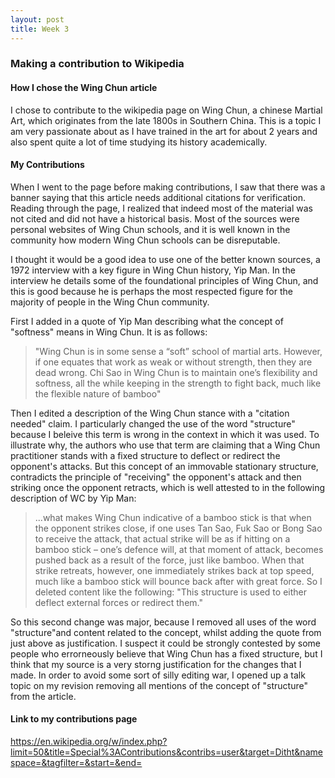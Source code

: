 ```yaml
---
layout: post
title: Week 3
---
```


### Making a contribution to Wikipedia
#### How I chose the Wing Chun article
I chose to contribute to the wikipedia page on Wing Chun, a chinese Martial Art, which originates from the late 1800s in Southern China. This is a topic I am very passionate about as I have trained in the art for about 2 years and also spent quite a lot of time studying its history academically. 
#### My Contributions
When I went to the page before making contributions, I saw that there was a banner saying that this article needs additional citations for verification. Reading through the page, I realized that indeed most of the material was not cited and did not have a historical basis. Most of the sources were personal websites of Wing Chun schools, and it is well known in the community how modern Wing Chun schools can be disreputable. 

I thought it would be a good idea to use one of the better known sources, a 1972 interview with a key figure in Wing Chun history, Yip Man. In the interview he details some of the foundational principles of Wing Chun, and this is good because he is perhaps the most respected figure for the majority of people in the Wing Chun community.

First I added in a quote of Yip Man describing what the concept of "softness" means in Wing Chun. It is as follows:
>"Wing Chun is in some sense a “soft” school of martial arts. However, if one equates that work as weak or without strength, then they are dead wrong. Chi Sao in Wing Chun is to maintain one’s flexibility and softness, all the while keeping in the strength to fight back, much like the flexible nature of bamboo"

Then I edited a description of the Wing Chun stance with a "citation needed" claim. I particularly changed the use of the word "structure" because I beleive this term is wrong in the context in which it was used. To illustrate why, the authors who use that term are claiming that a Wing Chun practitioner stands with a fixed structure to deflect or redirect the opponent's attacks. But this concept of an immovable stationary structure, contradicts the principle of "receiving" the opponent's attack and then striking once the opponent retracts, which is well attested to in the following description of WC by Yip Man:
>...what makes Wing Chun indicative of a bamboo stick is that when the opponent strikes close, if one uses Tan Sao, Fuk Sao or Bong Sao to receive the attack, that actual strike will be as if hitting on a bamboo stick – one’s defence will, at that moment of attack, becomes pushed back as a result of the force, just like bamboo. When that strike retreats, however, one immediately strikes back at top speed, much like a bamboo stick will bounce back after with great force.
So I deleted content like the following: "This structure is used to either deflect external forces or redirect them."

So this second change was major, because I removed all uses of the word "structure"and content related to the concept, whilst adding the quote from just above as justification. I suspect it could be strongly contested by some people who errorneously believe that Wing Chun has a fixed structure, but I think that my source is a very storng justification for the changes that I made. In order to avoid some sort of silly editing war, I opened up a talk topic on my revision removing all mentions of the concept of "structure" from the article.

#### Link to my contributions page
https://en.wikipedia.org/w/index.php?limit=50&title=Special%3AContributions&contribs=user&target=Ditht&namespace=&tagfilter=&start=&end=
